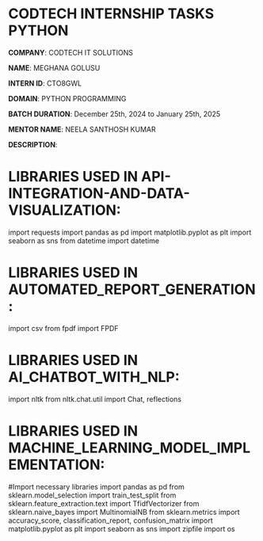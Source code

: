 # CODTECH INTERNSHIP TASKS PYTHON

**COMPANY**: CODTECH IT SOLUTIONS

**NAME**: MEGHANA GOLUSU

**INTERN ID**: CTO8GWL

**DOMAIN**: PYTHON PROGRAMMING

**BATCH DURATION**: December 25th, 2024 to January 25th, 2025

**MENTOR NAME**: NEELA SANTHOSH KUMAR

**DESCRIPTION**:

# LIBRARIES USED IN API-INTEGRATION-AND-DATA-VISUALIZATION:
import requests
import pandas as pd
import matplotlib.pyplot as plt
import seaborn as sns
from datetime import datetime

# LIBRARIES USED IN AUTOMATED_REPORT_GENERATION:
import csv
from fpdf import FPDF

# LIBRARIES USED IN AI_CHATBOT_WITH_NLP:
import nltk
from nltk.chat.util import Chat, reflections

# LIBRARIES USED IN MACHINE_LEARNING_MODEL_IMPLEMENTATION:
#Import necessary libraries
import pandas as pd
from sklearn.model_selection import train_test_split
from sklearn.feature_extraction.text import TfidfVectorizer
from sklearn.naive_bayes import MultinomialNB
from sklearn.metrics import accuracy_score, classification_report, confusion_matrix
import matplotlib.pyplot as plt
import seaborn as sns
import zipfile
import os
